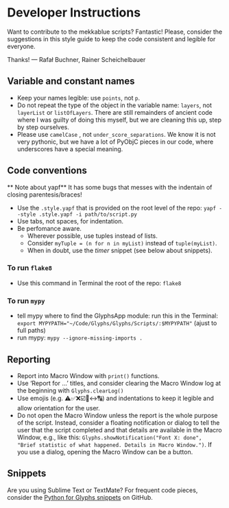 # Developer Instructions

Want to contribute to the mekkablue scripts? Fantastic! Please, consider the suggestions in this style guide to keep the code consistent and legible for everyone.

Thanks!
— Rafał Buchner, Rainer Scheichelbauer

## Variable and constant names

* Keep your names legible: use `points`, not `p`.
* Do not repeat the type of the object in the variable name: `layers`, not `layerList` or `listOfLayers`. There are still remainders of ancient code where I was guilty of doing this myself, but we are cleaning this up, step by step ourselves.
* Please use `camelCase` , not `under_score_separations`. We know it is not very pythonic, but we have a lot of PyObjC pieces in our code, where underscores have a special meaning.

## Code conventions

** Note about yapf** It has some bugs that messes with the indentain of closing parentesis/braces!
* Use the `.style.yapf` that is provided on the root level of the repo: `yapf --style .style.yapf -i path/to/script.py`
* Use tabs, not spaces, for indentation.
* Be perfomance aware.
	* Wherever possible, use tuples instead of lists.
	* Consider `myTuple = (n for n in myList)` instead of `tuple(myList)`.
	* When in doubt, use the *timer* snippet (see below about snippets).

### To run `flake8`

* Use this command in Terminal the root of the repo: `flake8`

### To run `mypy`

* tell mypy where to find the GlyphsApp module: run this in the Terminal: `export MYPYPATH="~/Code/Glyphs/Glyphs/Scripts/:$MYPYPATH"` (ajust to full paths)
* run mypy: `mypy --ignore-missing-imports .`

## Reporting

* Report into Macro Window with `print()` functions.
* Use ‘Report for ...’ titles, and consider clearing the Macro Window log at the beginning with `Glyphs.clearLog()`
* Use emojis (e.g. ⚠️✅❌☑️💾↔️🔠) and indentations to keep it legible and allow orientation for the user.
* Do not open the Macro Window unless the report is the whole purpose of the script. Instead, consider a floating notification or dialog to tell the user that the script completed and that details are available in the Macro Window, e.g., like this: `Glyphs.showNotification("Font X: done", "Brief statistic of what happened. Details in Macro Window.")`. If you use a dialog, opening the Macro Window can be a button.


## Snippets

Are you using Sublime Text or TextMate? For frequent code pieces, consider the [Python for Glyphs snippets](https://github.com/mekkablue/Python-for-Glyphs "Python code snippets for the Glyphs.app font editor, for Sublime Text and TextMate") on GitHub.
